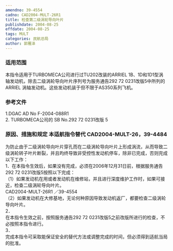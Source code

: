```yaml
---
amendno: 39-4554  
cadno: CAD2004-MULT-26R1  
title: 检查第二级涡轮导向叶片  
publishdate: 2004-08-25  
effdate: 2004-08-25  
tags: MULT  
categories: 民航总局  
author: 郭雁泽  
---
```

  
### 适用范围  
本指令适用于TURBOMECA公司进行过TU202改装的ARRIEL 1B、1D和1D1型涡轴发动机，除去二级涡轮导向叶片序列号为服务通告292 72 0231改版5中所列的ARRIEL 涡轴发动机。这些发动机装于但不限于AS350系列飞机。  
  
<!--more-->  
### 参考文件  
1.DGAC AD No F-2004-088R1  
2. TURBOMECA公司的 SB No.292 72 0231改版 5  
  
### 原因、措施和规定 本适航指令替代 CAD2004-MULT-26，39-4484  
为防止由于二级涡轮导向叶片穿孔而在二级涡轮导向叶片上形成涡流，从而导致二级涡轮转子叶片断裂，并且昀终导致非受控性发动机停车，除非已完成，否则完成以下工作：  
1．在本指令生效后，如果没有完成，必须在2006年12月31日前，根据服务通告292 72 0231改版5按照以下完成：  
（1）如果发动机在用或者发动机在维修站，并且进行深度维护工作时，如果可接近，检查二级涡轮导向叶片。  
  CAD2004-MULT-26R1  ／39-4554  
（2）如果发动机在大修基地，无论何种原因导致发动机返厂，都要检查二级涡轮导向叶片。  
2．  
在本指令生效之前，按照服务通告292 72 0231改版5之前改版所进行的检查，不必按照本指令进行。  
3．  
完成本指令可采取能保证安全的替代方法或调整完成的时间，但必须得到适航当局的批准。  
  

